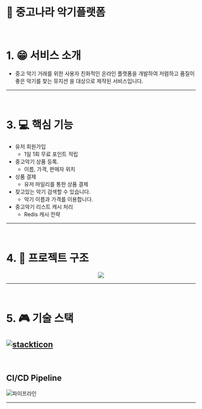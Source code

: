 # :musical_note: 중고나라 악기플랫폼
<br>



# 1. :grin: 서비스 소개
* 중고 악기 거래를 위한 사용자 친화적인 온라인 플랫폼을 개발하여 저렴하고 품질이 좋은 악기를 찾는 뮤지션
 을 대상으로  제작된 서비스입니다.
---
<br>



# 3. :computer: 핵심 기능
* 유저 회원가입
    * 1일 1회 무료 포인트 적립
* 중고악기 상품 등록.
    * 이름, 가격, 판매자 위치
* 상품 결제
   * 유저 마일리를 통한 상품 결제
* 찾고있는 악기 검색할 수 있습니다.
    * 악기 이름과 가격를 이용합니다.
* 중고악기 리스트 캐시 처리
    * Redis 캐시 전략

---
<br>

# 4. :department_store: 프로젝트 구조
<p align="center"><img src="images/architecture.png"></p>

---
<br>

# 5. :video_game: 기술 스택
[![stackticon](https://firebasestorage.googleapis.com/v0/b/stackticon-81399.appspot.com/o/images%2F1704862539534?alt=media&token=11555bd0-8255-480b-9d6d-3f1b67593a94)](https://github.com/msdio/stackticon)
---
<br>

## CI/CD Pipeline
![파이프라인](https://github.com/RudySeo/gitflow_example/assets/78248966/4432526e-3391-4424-bee9-362e89583003)

---
<br>
